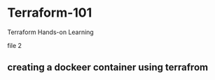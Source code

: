 # Terraform-101
Terraform Hands-on Learning


file 2

## creating a dockeer container using terrafrom 
